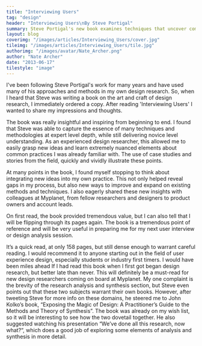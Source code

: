 ```yaml
---
title: "Interviewing Users"
tag: "design"
header: "Interviewing Users\nBy Steve Portigal"
summary: Steve Portigal's new book examines techniques that uncover compelling insights during user research.
layout: blog
coverimg: "/images/articles/Interviewing_Users/cover.jpg"
tileimg: "/images/articles/Interviewing_Users/tile.jpg"
authorimg: "/images/avatar/Nate_Archer.png"
author: "Nate Archer"
date: "2013-06-17"
tilestyle: "image"
---
```


I've been following Steve Portigal's work for many years and have used many of his approaches and methods in my own design research. So, when I heard that Steve was writing a book on the art and craft of design research, I immediately ordered a copy. After reading 'Interviewing Users' I wanted to share my impressions and thoughts.

The book was really insightful and inspiring from beginning to end. I found that Steve was able to capture the essence of many techniques and methodologies at expert level depth, while still delivering novice level understanding. As an experienced design researcher, this allowed me to easily grasp new ideas and learn extremely nuanced elements about common practices I was already familiar with. The use of case studies and stories from the field, quickly and vividly illustrate these points.

At many points in the book, I found myself stopping to think about integrating new ideas into my own practice. This not only helped reveal gaps in my process, but also new ways to improve and expand on existing methods and techniques. I also eagerly shared these new insights with colleagues at Myplanet, from fellow researchers and designers to product owners and account leads.

On first read, the book provided tremendous value, but I can also tell that I will be flipping through its pages again. The book is a tremendous point of reference and will be very useful in preparing me for my next user interview or design analysis session.

It’s a quick read, at only 158 pages, but still dense enough to warrant careful reading. I would recommend it to anyone starting out in the field of user experience design, especially students or industry first timers. I would have been miles ahead If I had read this book when I first got began design research, but better late than never. This will definitely be a must-read for new design researchers coming on board at Myplanet. 
My one complaint is the brevity of the research analysis and synthesis section, but Steve even points out that these two subjects warrant their own books. However, after tweeting Steve for more info on these domains, he steered me to John Kolko’s book, “Exposing the Magic of Design: A Practitioner’s Guide to the Methods and Theory of Synthesis”. The book was already on my wish list, so it will be interesting to see how the two dovetail together. He also suggested watching his presentation “We’ve done all this research, now what?“, which does a good job of exploring some elements of analysis and synthesis in more detail.











